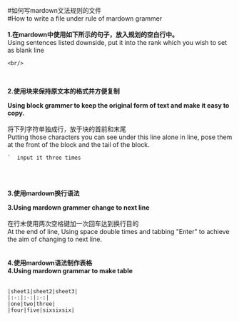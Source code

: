 #如何写mardown文法规则的文件  
#How to write a file under rule of mardown grammer
<br/>
<br/>
**1.在mardown中使用如下所示的句子，放入规划的空白行中。**   
Using sentences listed downside, put it into the rank which you wish to set as blank line
```
<br/>
```
<br/>  

**2.使用块来保持原文本的格式并方便复制**  

**Using block grammer to keep the original form of text and make it easy to copy.**   
<br/>
将下列字符单独成行，放于块的首前和末尾     
Putting those characters you can see under this line alone in line, pose them at the front of the block and the tail of the block.  

```
`  input it three times
```
<br/>
<br/>  

**3.使用mardown换行语法**

**3.Using mardown grammer change to next line**  
<br/>
在行末使用两次空格键加一次回车达到换行目的  
At the end of line, Using space double times and tabbing "Enter" to achieve the aim of changing to next line.  
<br/>
<br/>
**4.使用mardown语法制作表格**  
**4.Using mardown grammar to make table**  
<br/>
```
|sheet1|sheet2|sheet3|  
|:-:|:-:|:-:|  
|one|two|three|  
|four|five|sixsixsix|  
```
<br/>
<br/>
